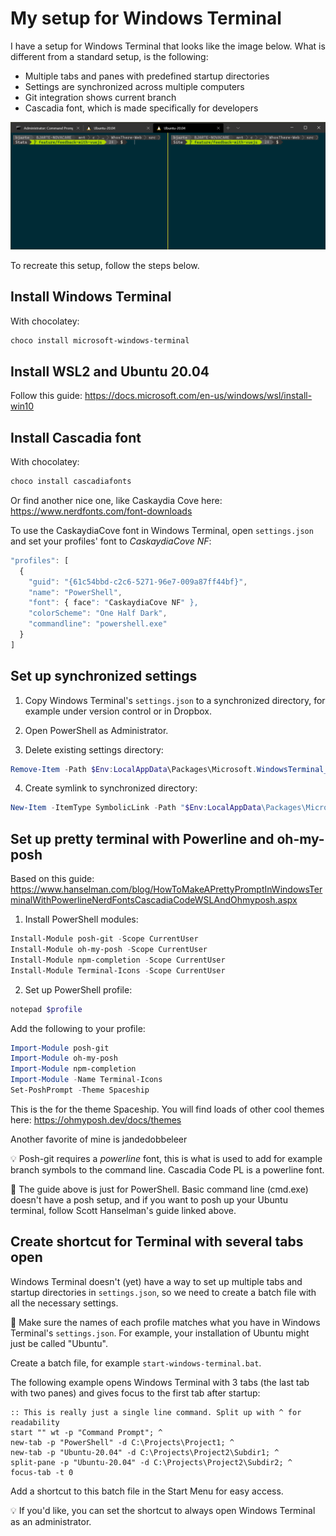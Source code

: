 # My setup for Windows Terminal

I have a setup for Windows Terminal that looks like the image below. What is different from a standard setup, is the following:
- Multiple tabs and panes with predefined startup directories
- Settings are synchronized across multiple computers
- Git integration shows current branch
- Cascadia font, which is made specifically for developers

![alt text](https://raw.githubusercontent.com/bjarte/BjartesWindowsTerminalSetup/master/example-of-end-result.png "Example of Windows Terminal with three tabs and two tabs")

To recreate this setup, follow the steps below.

## Install Windows Terminal

With chocolatey:
``` PowerShell
choco install microsoft-windows-terminal
```

## Install WSL2 and Ubuntu 20.04

Follow this guide:
https://docs.microsoft.com/en-us/windows/wsl/install-win10

## Install Cascadia font

With chocolatey:
``` PowerShell
choco install cascadiafonts
```

Or find another nice one, like Caskaydia Cove here:
https://www.nerdfonts.com/font-downloads


To use the CaskaydiaCove font in Windows Terminal, open `settings.json` and set your profiles' font to *CaskaydiaCove NF*:
``` JavaScript
"profiles": [
  {
    "guid": "{61c54bbd-c2c6-5271-96e7-009a87ff44bf}",
    "name": "PowerShell",
    "font": { face": "CaskaydiaCove NF" },
    "colorScheme": "One Half Dark",
    "commandline": "powershell.exe"
  }
]
```

## Set up synchronized settings

1. Copy Windows Terminal's `settings.json` to a synchronized directory, for example under version control or in Dropbox.

2. Open PowerShell as Administrator.

3. Delete existing settings directory:
``` PowerShell
Remove-Item -Path $Env:LocalAppData\Packages\Microsoft.WindowsTerminal_8wekyb3d8bbwe\LocalState -Force –Recurse
```

4. Create symlink to synchronized directory:
``` PowerShell
New-Item -ItemType SymbolicLink -Path "$Env:LocalAppData\Packages\Microsoft.WindowsTerminal_8wekyb3d8bbwe\LocalState" -Target "C:\Projects\BjartesWindowsTerminalSetup"
```

## Set up pretty terminal with Powerline and oh-my-posh

Based on this guide:
https://www.hanselman.com/blog/HowToMakeAPrettyPromptInWindowsTerminalWithPowerlineNerdFontsCascadiaCodeWSLAndOhmyposh.aspx

1. Install PowerShell modules:
``` PowerShell
Install-Module posh-git -Scope CurrentUser
Install-Module oh-my-posh -Scope CurrentUser
Install-Module npm-completion -Scope CurrentUser
Install-Module Terminal-Icons -Scope CurrentUser
```

2. Set up PowerShell profile:
``` PowerShell
notepad $profile
```

Add the following to your profile:
``` PowerShell
Import-Module posh-git
Import-Module oh-my-posh
Import-Module npm-completion
Import-Module -Name Terminal-Icons
Set-PoshPrompt -Theme Spaceship
```
This is the for the theme Spaceship. You will find loads of other cool themes here:
https://ohmyposh.dev/docs/themes

Another favorite of mine is jandedobbeleer

💡 Posh-git requires a _powerline_ font, this is what is used to add for example branch symbols to the command line. Cascadia Code PL is a powerline font.

🚨 The guide above is just for PowerShell. Basic command line (cmd.exe) doesn't have a posh setup, and if you want to posh up your Ubuntu terminal, follow Scott Hanselman's guide linked above.

## Create shortcut for Terminal with several tabs open

Windows Terminal doesn't (yet) have a way to set up multiple tabs and startup directories in `settings.json`, so we need to create a batch file with all the necessary settings.

🚨 Make sure the names of each profile matches what you have in Windows Terminal's `settings.json`. For example, your installation of Ubuntu might just be called "Ubuntu".

Create a batch file, for example `start-windows-terminal.bat`.

The following example opens Windows Terminal with 3 tabs (the last tab with two panes) and gives focus to the first tab after startup:

``` batch
:: This is really just a single line command. Split up with ^ for readability
start "" wt -p "Command Prompt"; ^
new-tab -p "PowerShell" -d C:\Projects\Project1; ^
new-tab -p "Ubuntu-20.04" -d C:\Projects\Project2\Subdir1; ^
split-pane -p "Ubuntu-20.04" -d C:\Projects\Project2\Subdir2; ^
focus-tab -t 0
```

Add a shortcut to this batch file in the Start Menu for easy access.

💡 If you'd like, you can set the shortcut to always open Windows Terminal as an administrator.
